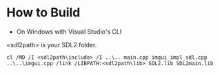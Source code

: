 
# How to Build

- On Windows with Visual Studio's CLI

\<sdl2path\> is your SDL2 folder.

```
cl /MD /I <sdl2path\include> /I ..\.. main.cpp imgui_impl_sdl.cpp ..\..\imgui.cpp /link /LIBPATH:<sdl2path\lib> SDL2.lib SDL2main.lib
```
